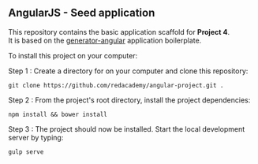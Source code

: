 ## AngularJS - Seed application

This repository contains the basic application scaffold for **Project 4**. <br>
It is based on the [generator-angular](https://github.com/yeoman/generator-angular)  application boilerplate.

To install this project on your computer:

Step 1 : Create a directory for on your computer and clone this repository:

	git clone https://github.com/redacademy/angular-project.git .
    
Step 2 : From the project's root directory, install the project dependencies:
	
    npm install && bower install
    
Step 3 : The project should now be installed. Start the local development server by typing:

	gulp serve

